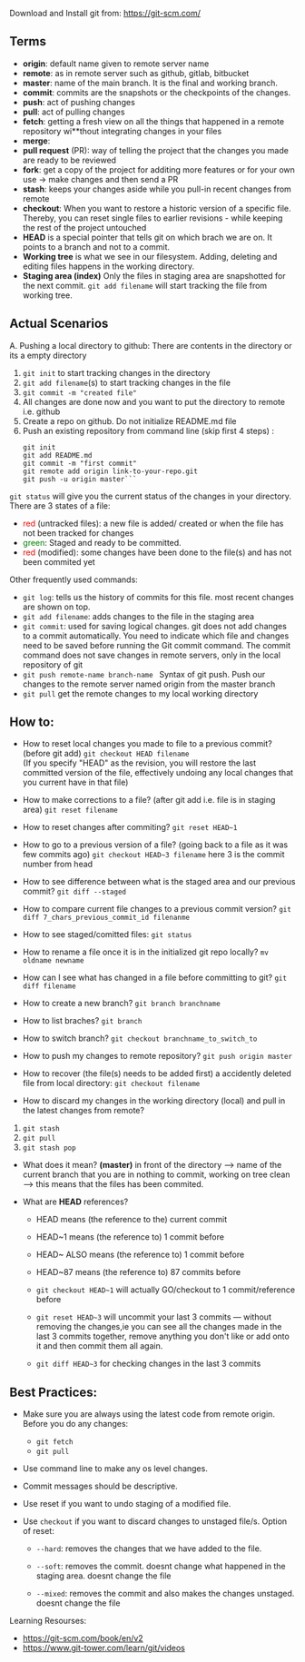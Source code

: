 Download and Install git from: https://git-scm.com/



## Terms
* **origin**: default name given to remote server name
* **remote**: as in remote server such as github, gitlab, bitbucket
* **master**: name of the main branch. It is the final and working branch. 
* **commit**: commits are the snapshots or the checkpoints of the changes.
* **push**: act of pushing changes
* **pull**: act of pulling changes
* **fetch**: getting a fresh view on all the things that happened in a remote repository wi**thout integrating changes in your files
* **merge**: 
* **pull request** (PR): way of telling the project that the changes you made are  ready to be reviewed
* **fork**: get a copy of the project for additing more features or for your own use -> make changes and then send a PR
* **stash**: keeps your changes aside while you pull-in recent changes from remote
* **checkout**: When you want to restore a historic version of a specific file.  Thereby, you can reset single files to earlier revisions - while keeping the rest of the project untouched
* **HEAD** is a special pointer that tells git on which brach we are on. It points to a branch and not to a commit. 
* **Working tree** is what we see in our filesystem. Adding, deleting and editing files happens in the working directory.
* **Staging area (index)** Only the files in staging area are snapshotted for the next commit. `git add filename` will start tracking the file from working tree.
## Actual Scenarios

A. Pushing a local directory to github: There are contents in the directory or its a empty directory
   1. ```git init``` to start tracking changes in the directory
   2. ```git add filename```(s) to start tracking changes in the file
   3. ```git commit -m "created file"```
   4. All changes are done now and you want to put the directory to remote i.e. github
   5. Create a repo on github. Do not initialize README.md file
   6. Push an existing repository from command line (skip first 4 steps) :
      ```echo "# notes4ref" >> README.md     
	  git init   
	  git add README.md
      git commit -m "first commit"
      git remote add origin link-to-your-repo.git
      git push -u origin master```

```git status``` will give you the current status of the changes in your directory. 
There are 3 states of a file:
* <font color= 'red'>red</font> (untracked files): a new file is added/ created or when the file has not been tracked for changes
* <font color= 'green'>green</font>: Staged and ready to be committed. 
* <font color= 'red'>red</font> (modified): some changes have been done to the file(s) and has not been commited yet


Other frequently used commands:
* ```git log```: tells us the history of commits for this file.
			most recent changes are shown on top. 
* ```git add filename```: adds changes to the file in the staging area
* ```git commit```: used for saving logical changes. 
			   git does not add changes to a commit automatically. 
			   You need to indicate which file and changes need to be saved before running the Git commit command. 
			   The commit command does not save changes in remote servers, only in the local repository of git
* ```git push remote-name branch-name ``` Syntax of git push. Push our changes to the remote server named origin from the master branch
* ```git pull``` get the remote changes to my local working directory

## How to:

* How to reset local changes you made to file to a previous commit? (before git add)
```git checkout HEAD filename```  
(If you specify "HEAD" as the revision, you will restore the last committed version of the file, effectively undoing any local changes that you current have in that file)

* How to make corrections to a file? (after git add i.e. file is in staging area)
```git reset filename```

* How to reset changes after commiting?
```git reset HEAD~1```

* How to go to a previous version of a file? (going back to a file as it was few commits ago)
```git checkout HEAD~3 filename```  here 3 is the commit number from head

* How to see difference between what is the staged area and our previous commit?
```git diff --staged```

* How to compare current file changes to a previous commit version?
```git diff 7_chars_previous_commit_id filenanme```

* How to see staged/comitted files:
```git status```

* How to rename a file once it is in the initialized git repo locally?
```mv oldname newname```

* How can I see what has changed in a file before committing to git?
```git diff filename```

* How to create a new branch?
```git branch branchname```

* How to list braches?
```git branch ```

* How to switch branch?
```git checkout branchname_to_switch_to```

* How to push my changes to remote repository?
```git push origin master```

* How to recover (the file(s) needs to be added first) a accidently deleted file from local directory:
```git checkout filename``` 

* How to discard my changes in the working directory (local) and pull in the latest changes from remote?
1. ```git stash```
2. ```git pull```
3. ```git stash pop```

* What does it mean?
  **(master)** in front of the directory --> name of the current branch that you are in
   nothing to commit, working on tree clean --> this means that the files has been commited.

* What are **HEAD** references?
    * HEAD means (the reference to the) current commit
    * HEAD~1 means (the reference to) 1 commit before
    * HEAD~ ALSO means (the reference to) 1 commit before
    * HEAD~87 means (the reference to) 87 commits before

    * ```git checkout HEAD~1``` will actually GO/checkout to 1 commit/reference before
    * ```git reset HEAD~3``` will uncommit your last 3 commits — without removing the changes,ie you can see all the changes made in the last 3 commits together, remove anything you don't like or add onto it and then commit them all again.
    * ```git diff HEAD~3``` for checking changes in the last 3 commits
   



## Best Practices:
* Make sure you are always using the latest code from remote origin. Before you do any changes:
   * ```git fetch```
   * ```git pull```
* Use command line to make any os level changes.
* Commit messages should be descriptive.
* Use reset if you want to undo staging of a modified file.
* Use `checkout` if you want to discard changes to unstaged file/s.
Option of reset:
     
   * ```--hard```: removes the changes that we have added to the file.
     
   * ```--soft```: removes the commit. doesnt change what happened in the staging area. doesnt change the file
     
   * ```--mixed```: removes the commit and also makes the changes unstaged. doesnt change the file
   

Learning Resourses:
* https://git-scm.com/book/en/v2
* https://www.git-tower.com/learn/git/videos
